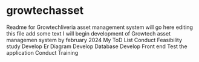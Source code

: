 # growtechasset
Readme for Growtechliveria asset management system will go here 
editing this file
add some text
I will begin development of Growtech asset managemen system by february 2024
My ToD List
Conduct Feasibility study
Develop Er Diagram
Develop Database
Develop Front end
Test the application
Conduct Training
